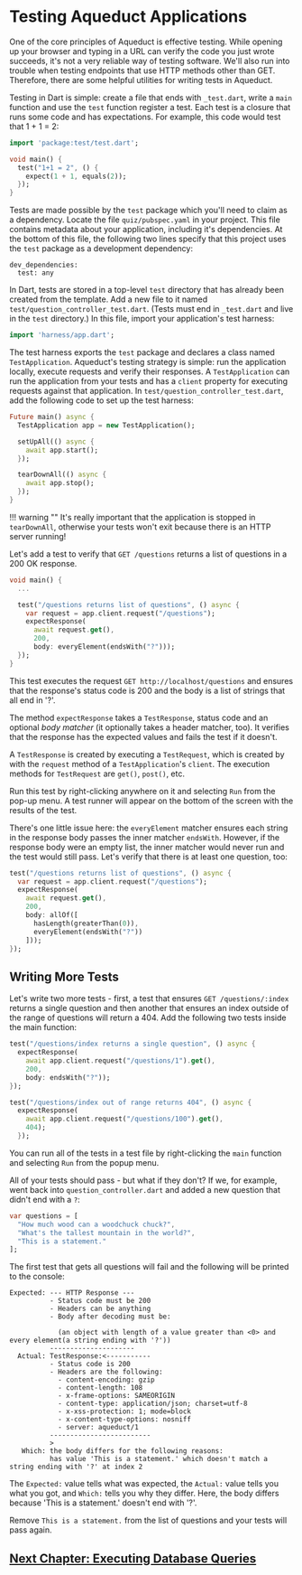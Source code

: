 
# Testing Aqueduct Applications

One of the core principles of Aqueduct is effective testing. While opening up your browser and typing in a URL can verify the code you just wrote succeeds, it's not a very reliable way of testing software. We'll also run into trouble when testing endpoints that use HTTP methods other than GET. Therefore, there are some helpful utilities for writing tests in Aqueduct.

Testing in Dart is simple: create a file that ends with `_test.dart`, write a `main` function and use the `test` function register a test. Each test is a closure that runs some code and has expectations. For example, this code would test that 1 + 1 = 2:

```dart
import 'package:test/test.dart';

void main() {
  test("1+1 = 2", () {
    expect(1 + 1, equals(2));
  });
}
```

Tests are made possible by the `test` package which you'll need to claim as a dependency. Locate the file `quiz/pubspec.yaml` in your project. This file contains metadata about your application, including it's dependencies. At the bottom of this file, the following two lines specify that this project uses the `test` package as a development dependency:

```
dev_dependencies:
  test: any
```

In Dart, tests are stored in a top-level `test` directory that has already been created from the template. Add a new file to it named `test/question_controller_test.dart`. (Tests must end in `_test.dart` and live in the `test` directory.) In this file, import your application's test harness:

```dart
import 'harness/app.dart';
```

The test harness exports the `test` package and declares a class named `TestApplication`. Aqueduct's testing strategy is simple: run the application locally, execute requests and verify their responses. A `TestApplication` can run the application from your tests and has a `client` property for executing requests against that application. In `test/question_controller_test.dart`, add the following code to set up the test harness:

```dart
Future main() async {
  TestApplication app = new TestApplication();

  setUpAll(() async {
    await app.start();
  });

  tearDownAll(() async {
    await app.stop();
  });  
}
```

!!! warning ""
    It's really important that the application is stopped in `tearDownAll`, otherwise your tests won't exit because there is an HTTP server running!

Let's add a test to verify that `GET /questions` returns a list of questions in a 200 OK response.

```dart
void main() {
  ...

  test("/questions returns list of questions", () async {
    var request = app.client.request("/questions");
    expectResponse(
      await request.get(),
      200,
      body: everyElement(endsWith("?")));
  });
}
```

This test executes the request `GET http://localhost/questions` and ensures that the response's status code is 200 and the body is a list of strings that all end in '?'.

The method `expectResponse` takes a `TestResponse`, status code and an optional *body matcher* (it optionally takes a header matcher, too). It verifies that the response has the expected values and fails the test if it doesn't.

A `TestResponse` is created by executing a `TestRequest`, which is created by with the `request` method of a `TestApplication`'s `client`. The execution methods for `TestRequest` are `get()`, `post()`, etc.

Run this test by right-clicking anywhere on it and selecting `Run` from the pop-up menu. A test runner will appear on the bottom of the screen with the results of the test.

There's one little issue here: the `everyElement` matcher ensures each string in the response body passes the inner matcher `endsWith`. However, if the response body were an empty list, the inner matcher would never run and the test would still pass. Let's verify that there is at least one question, too:

```dart
test("/questions returns list of questions", () async {
  var request = app.client.request("/questions");
  expectResponse(
    await request.get(),
    200,
    body: allOf([
      hasLength(greaterThan(0)),
      everyElement(endsWith("?"))
    ]));
});
```

## Writing More Tests

Let's write two more tests - first, a test that ensures `GET /questions/:index` returns a single question and then another that ensures an index outside of the range of questions will return a 404. Add the following two tests inside the main function:

```dart
test("/questions/index returns a single question", () async {
  expectResponse(
    await app.client.request("/questions/1").get(),
    200,
    body: endsWith("?"));
});

test("/questions/index out of range returns 404", () async {
  expectResponse(
    await app.client.request("/questions/100").get(),
    404);
  });
```

You can run all of the tests in a test file by right-clicking the `main` function and selecting `Run` from the popup menu.

All of your tests should pass - but what if they don't? If we, for example, went back into `question_controller.dart` and added a new question that didn't end with a `?`:

```dart
var questions = [
  "How much wood can a woodchuck chuck?",
  "What's the tallest mountain in the world?",
  "This is a statement."
];
```

The first test that gets all questions will fail and the following will be printed to the console:

```
Expected: --- HTTP Response ---
          - Status code must be 200
          - Headers can be anything
          - Body after decoding must be:

            (an object with length of a value greater than <0> and every element(a string ending with '?'))
          ---------------------
  Actual: TestResponse:<-----------
          - Status code is 200
          - Headers are the following:
            - content-encoding: gzip
            - content-length: 108
            - x-frame-options: SAMEORIGIN
            - content-type: application/json; charset=utf-8
            - x-xss-protection: 1; mode=block
            - x-content-type-options: nosniff
            - server: aqueduct/1
          -------------------------
          >
   Which: the body differs for the following reasons:
          has value 'This is a statement.' which doesn't match a string ending with '?' at index 2
```

The `Expected:` value tells what was expected, the `Actual:` value tells you what you got, and `Which:` tells you why they differ. Here, the body differs because 'This is a statement.' doesn't end with '?'.

Remove `This is a statement.` from the list of questions and your tests will pass again.

## [Next Chapter: Executing Database Queries](executing-queries.md)
